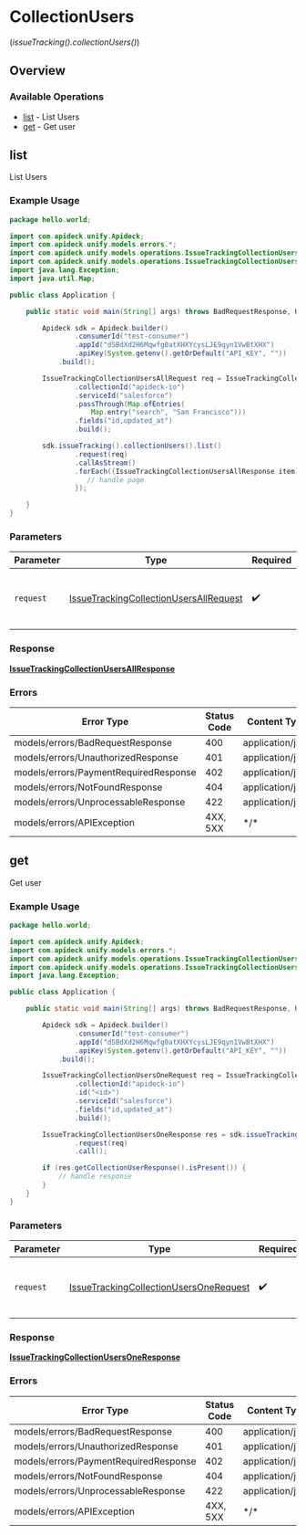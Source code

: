 # CollectionUsers
(*issueTracking().collectionUsers()*)

## Overview

### Available Operations

* [list](#list) - List Users
* [get](#get) - Get user

## list

List Users

### Example Usage

```java
package hello.world;

import com.apideck.unify.Apideck;
import com.apideck.unify.models.errors.*;
import com.apideck.unify.models.operations.IssueTrackingCollectionUsersAllRequest;
import com.apideck.unify.models.operations.IssueTrackingCollectionUsersAllResponse;
import java.lang.Exception;
import java.util.Map;

public class Application {

    public static void main(String[] args) throws BadRequestResponse, UnauthorizedResponse, PaymentRequiredResponse, NotFoundResponse, UnprocessableResponse, Exception {

        Apideck sdk = Apideck.builder()
                .consumerId("test-consumer")
                .appId("dSBdXd2H6Mqwfg0atXHXYcysLJE9qyn1VwBtXHX")
                .apiKey(System.getenv().getOrDefault("API_KEY", ""))
            .build();

        IssueTrackingCollectionUsersAllRequest req = IssueTrackingCollectionUsersAllRequest.builder()
                .collectionId("apideck-io")
                .serviceId("salesforce")
                .passThrough(Map.ofEntries(
                    Map.entry("search", "San Francisco")))
                .fields("id,updated_at")
                .build();

        sdk.issueTracking().collectionUsers().list()
                .request(req)
                .callAsStream()
                .forEach((IssueTrackingCollectionUsersAllResponse item) -> {
                   // handle page
                });

    }
}
```

### Parameters

| Parameter                                                                                                   | Type                                                                                                        | Required                                                                                                    | Description                                                                                                 |
| ----------------------------------------------------------------------------------------------------------- | ----------------------------------------------------------------------------------------------------------- | ----------------------------------------------------------------------------------------------------------- | ----------------------------------------------------------------------------------------------------------- |
| `request`                                                                                                   | [IssueTrackingCollectionUsersAllRequest](../../models/operations/IssueTrackingCollectionUsersAllRequest.md) | :heavy_check_mark:                                                                                          | The request object to use for the request.                                                                  |

### Response

**[IssueTrackingCollectionUsersAllResponse](../../models/operations/IssueTrackingCollectionUsersAllResponse.md)**

### Errors

| Error Type                            | Status Code                           | Content Type                          |
| ------------------------------------- | ------------------------------------- | ------------------------------------- |
| models/errors/BadRequestResponse      | 400                                   | application/json                      |
| models/errors/UnauthorizedResponse    | 401                                   | application/json                      |
| models/errors/PaymentRequiredResponse | 402                                   | application/json                      |
| models/errors/NotFoundResponse        | 404                                   | application/json                      |
| models/errors/UnprocessableResponse   | 422                                   | application/json                      |
| models/errors/APIException            | 4XX, 5XX                              | \*/\*                                 |

## get

Get user

### Example Usage

```java
package hello.world;

import com.apideck.unify.Apideck;
import com.apideck.unify.models.errors.*;
import com.apideck.unify.models.operations.IssueTrackingCollectionUsersOneRequest;
import com.apideck.unify.models.operations.IssueTrackingCollectionUsersOneResponse;
import java.lang.Exception;

public class Application {

    public static void main(String[] args) throws BadRequestResponse, UnauthorizedResponse, PaymentRequiredResponse, NotFoundResponse, UnprocessableResponse, Exception {

        Apideck sdk = Apideck.builder()
                .consumerId("test-consumer")
                .appId("dSBdXd2H6Mqwfg0atXHXYcysLJE9qyn1VwBtXHX")
                .apiKey(System.getenv().getOrDefault("API_KEY", ""))
            .build();

        IssueTrackingCollectionUsersOneRequest req = IssueTrackingCollectionUsersOneRequest.builder()
                .collectionId("apideck-io")
                .id("<id>")
                .serviceId("salesforce")
                .fields("id,updated_at")
                .build();

        IssueTrackingCollectionUsersOneResponse res = sdk.issueTracking().collectionUsers().get()
                .request(req)
                .call();

        if (res.getCollectionUserResponse().isPresent()) {
            // handle response
        }
    }
}
```

### Parameters

| Parameter                                                                                                   | Type                                                                                                        | Required                                                                                                    | Description                                                                                                 |
| ----------------------------------------------------------------------------------------------------------- | ----------------------------------------------------------------------------------------------------------- | ----------------------------------------------------------------------------------------------------------- | ----------------------------------------------------------------------------------------------------------- |
| `request`                                                                                                   | [IssueTrackingCollectionUsersOneRequest](../../models/operations/IssueTrackingCollectionUsersOneRequest.md) | :heavy_check_mark:                                                                                          | The request object to use for the request.                                                                  |

### Response

**[IssueTrackingCollectionUsersOneResponse](../../models/operations/IssueTrackingCollectionUsersOneResponse.md)**

### Errors

| Error Type                            | Status Code                           | Content Type                          |
| ------------------------------------- | ------------------------------------- | ------------------------------------- |
| models/errors/BadRequestResponse      | 400                                   | application/json                      |
| models/errors/UnauthorizedResponse    | 401                                   | application/json                      |
| models/errors/PaymentRequiredResponse | 402                                   | application/json                      |
| models/errors/NotFoundResponse        | 404                                   | application/json                      |
| models/errors/UnprocessableResponse   | 422                                   | application/json                      |
| models/errors/APIException            | 4XX, 5XX                              | \*/\*                                 |